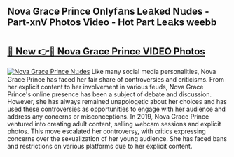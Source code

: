 ## Nova Grace Prince Onlyf𝚊ns Le𝚊ked N𝚞des - Part-xnV Photos Video - Hot Part Le𝚊ks weebb

# <h2><a href="http://ab23782.deff.icu/?id=Nova+Grace+Prince">🔗 New 👉🔴 Nova Grace Prince VIDEO Photos</a></h2>

[![Nova Grace Prince N𝚞des](https://i.imgur.com/rIISA9y.gif)](http://ab23782.deff.icu/?id=Nova+Grace+Prince)
Like many social media personalities, Nova Grace Prince has faced her fair share of controversies and criticisms. From her explicit content to her involvement in various feuds, Nova Grace Prince's online presence has been a subject of debate and discussion. However, she has always remained unapologetic about her choices and has used these controversies as opportunities to engage with her audience and address any concerns or misconceptions. In 2019, Nova Grace Prince ventured into creating adult content, selling webcam sessions and explicit photos. This move escalated her controversy, with critics expressing concerns over the sexualization of her young audience. She has faced bans and restrictions on various platforms due to her explicit content.
